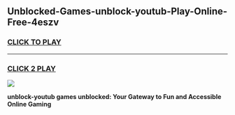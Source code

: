 
## Unblocked-Games-unblock-youtub-Play-Online-Free-4eszv
<h3>
<a href="https://premium76.site?title=unblock-youtub&ref=26A">CLICK TO PLAY</a></h3>
<hr>

<h3>
<a href="https://premium76.site?title=unblock-youtub&ref=26A">CLICK 2 PLAY</a>
  
</h3>

<a href="https://premium76.site?title=unblock-youtub&ref=26A"><img src="https://clearcache.store/games.png"></a>


**unblock-youtub games unblocked: Your Gateway to Fun and Accessible Online Gaming**
